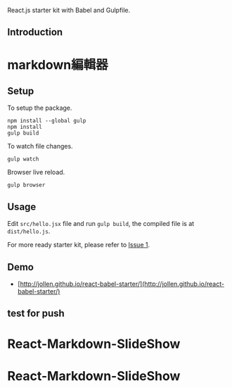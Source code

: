 React.js starter kit with Babel and Gulpfile.

## Introduction

# markdown編輯器

## Setup

To setup the package.

```
npm install --global gulp
npm install
gulp build
```

To watch file changes.

```
gulp watch
```

Browser live reload.

```
gulp browser
```

## Usage

Edit ```src/hello.jsx``` file and run ```gulp build```, the compiled file is at ```dist/hello.js```.

For more ready starter kit, please refer to [Issue 1](https://github.com/jollen/react-babel-starter/issues/1).

## Demo

* [http://jollen.github.io/react-babel-starter/](http://jollen.github.io/react-babel-starter/)

## test for push
# React-Markdown-SlideShow
# React-Markdown-SlideShow

